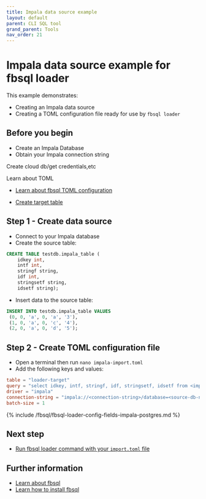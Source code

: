```yaml
---
title: Impala data source example
layout: default
parent: CLI SQL tool
grand_parent: Tools
nav_order: 21
---
```

# Impala data source example for fbsql loader

This example demonstrates:
* Creating an Impala data source
* Creating a TOML configuration file ready for use by `fbsql loader`

## Before you begin

* Create an Impala Database
* Obtain your Impala connection string

Create cloud db/get credentials,etc

Learn about TOML
* [Learn about fbsql TOML configuration](/docs/tools/fbsql/fbsql-loader-config)

* [Create target table](/docs/sql-guide/examples/sql-eg-table/sql-eg-table-create-impala-postgres)


## Step 1 - Create data source

* Connect to your Impala database
* Create the source table:
```sql
CREATE TABLE testdb.impala_table (
    idkey int,
    intf int,
    stringf string,
    idf int,
    stringsetf string,
    idsetf string);
```
* Insert data to the source table:
```sql
INSERT INTO testdb.impala_table VALUES
 (0, 0, 'a', 0, 'a', '3'),
 (1, 0, 'a', 0, 'c', '4'),
 (2, 0, 'a', 0, 'd', '5');
```

## Step 2 - Create TOML configuration file

* Open a terminal then run `nano impala-import.toml`
* Add the following keys and values:

```toml
table = "loader-target"
query = "select idkey, intf, stringf, idf, stringsetf, idsetf from <impaladb>.impala_table;"
driver = "impala"
connection-string = "impala://<connection-string>/database=<source-db-name>"
batch-size = 1
```

{% include /fbsql/fbsql-loader-config-fields-impala-postgres.md %}

## Next step

* [Run fbsql loader command with your `import.toml` file](/docs/tools/fbsql/fbsql-loader-eg-generic-command.md )




## Further information
* [Learn about fbsql](/docs/tools/fbsql/fbsql-home)
* [Learn how to install fbsql](/docs/tools/fbsql/fbsql-install)
